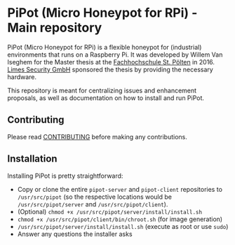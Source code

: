 # PiPot (Micro Honeypot for RPi) - Main repository

PiPot (Micro Honeypot for RPi) is a flexible honeypot for (industrial) 
environments that runs on a Raspberry Pi. It was developed by Willem Van 
Iseghem for the Master thesis at the 
[Fachhochschule St. Pölten](https://www.fhstp.ac.at/) in 2016. [Limes Security
GmbH](https://www.limessecurity.com) sponsored the thesis by providing the 
necessary hardware.

This repository is meant for centralizing issues and enhancement proposals, as
well as documentation on how to install and run PiPot.

## Contributing

Please read [CONTRIBUTING](.github/CONTRIBUTING.md) before making any 
contributions.

## Installation

Installing PiPot is pretty straightforward:

* Copy or clone the entire `pipot-server` and `pipot-client` repositories to 
`/usr/src/pipot` (so the respective locations would be `/usr/src/pipot/server`
and `/usr/src/pipot/client`).
* (Optional) `chmod +x /usr/src/pipot/server/install/install.sh`
* `chmod +x /usr/src/pipot/client/bin/chroot.sh` (for image generation)
* `/usr/src/pipot/server/install/install.sh` (execute as root or use `sudo`)
* Answer any questions the installer asks
